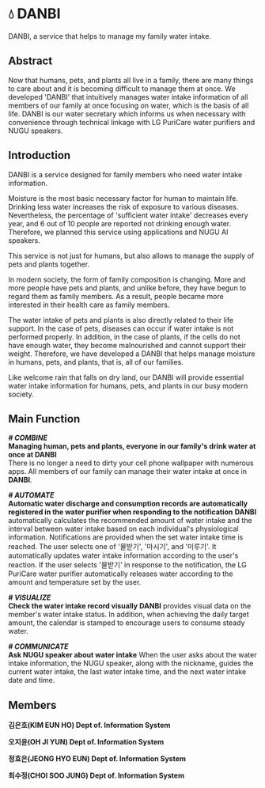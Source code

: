 # 💧 DANBI

DANBI, a service that helps to manage my family water intake.


## Abstract

Now that humans, pets, and plants all live in a family, there are many things to care about and it is becoming difficult to manage them at once. We developed 'DANBI' that intuitively manages water intake information of all members of our family at once focusing on water, which is the basis of all life. DANBI is our water secretary which informs us when necessary with convenience through technical linkage with LG PuriCare water purifiers and NUGU speakers.


## Introduction

DANBI is a service designed for family members who need water intake information.

Moisture is the most basic necessary factor for human to maintain life. Drinking less water increases the risk of exposure to various diseases. Nevertheless, the percentage of 'sufficient water intake' decreases every year, and 6 out of 10 people are reported not drinking enough water. Therefore, we planned this service using applications and NUGU AI speakers.

This service is not just for humans, but also allows to manage the supply of pets and plants together. 

In modern society, the form of family composition is changing. More and more people have pets and plants, and unlike before, they have begun to regard them as family members. As a result, people became more interested in their health care as family members.

The water intake of pets and plants is also directly related to their life support. In the case of pets, diseases can occur if water intake is not performed properly. In addition, in the case of plants, if the cells do not have enough water, they become malnourished and cannot support their weight. Therefore, we have developed a DANBI that helps manage moisture in humans, pets, and plants, that is, all of our families.

Like welcome rain that falls on dry land, our DANBI will provide essential water intake information for humans, pets, and plants in our busy modern society.


## Main Function

***# COMBINE***  
**Managing human, pets and plants, everyone in our family's drink water at once at DANBI**  
There is no longer a need to dirty your cell phone wallpaper with numerous apps. All members of our family can manage their water intake at once in **DANBI**.

***# AUTOMATE***  
**Automatic water discharge and consumption records are automatically registered in the water purifier when responding to the notification**
**DANBI** automatically calculates the recommended amount of water intake and the interval between water intake based on each individual's physiological information. Notifications are provided when the set water intake time is reached. The user selects one of '물받기', '마시기', and '미루기'. It automatically updates water intake information according to the user's reaction. If the user selects '물받기' in response to the notification, the LG PuriCare water purifier automatically releases water according to the amount and temperature set by the user.

***# VISUALIZE***  
**Check the water intake record visually**
**DANBI** provides visual data on the member's water intake status. In addition, when achieving the daily target amount, the calendar is stamped to encourage users to consume steady water.

***# COMMUNICATE***  
**Ask NUGU speaker about water intake** 
When the user asks about the water intake information, the NUGU speaker, along with the nickname, guides the current water intake, the last water intake time, and the next water intake date and time.



## Members
__김은호(KIM EUN HO) Dept of. Information System__  

__오지윤(OH JI YUN) Dept of. Information System__  

__정효은(JEONG HYO EUN) Dept of. Information System__  

__최수정(CHOI SOO JUNG) Dept of. Information System__